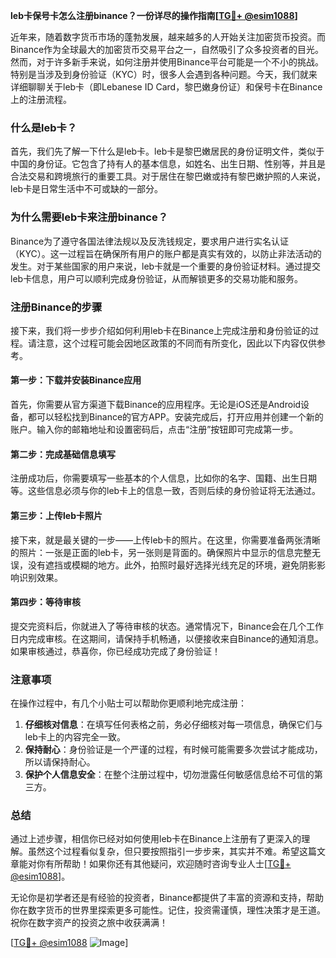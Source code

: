 **leb卡保号卡怎么注册binance？一份详尽的操作指南[[TG💪+ @esim1088](https://t.me/s/esim1088)]**

近年来，随着数字货币市场的蓬勃发展，越来越多的人开始关注加密货币投资。而Binance作为全球最大的加密货币交易平台之一，自然吸引了众多投资者的目光。然而，对于许多新手来说，如何注册并使用Binance平台可能是一个不小的挑战。特别是当涉及到身份验证（KYC）时，很多人会遇到各种问题。今天，我们就来详细聊聊关于leb卡（即Lebanese ID Card，黎巴嫩身份证）和保号卡在Binance上的注册流程。

### 什么是leb卡？

首先，我们先了解一下什么是leb卡。leb卡是黎巴嫩居民的身份证明文件，类似于中国的身份证。它包含了持有人的基本信息，如姓名、出生日期、性别等，并且是合法交易和跨境旅行的重要工具。对于居住在黎巴嫩或持有黎巴嫩护照的人来说，leb卡是日常生活中不可或缺的一部分。

### 为什么需要leb卡来注册binance？

Binance为了遵守各国法律法规以及反洗钱规定，要求用户进行实名认证（KYC）。这一过程旨在确保所有用户的账户都是真实有效的，以防止非法活动的发生。对于某些国家的用户来说，leb卡就是一个重要的身份验证材料。通过提交leb卡信息，用户可以顺利完成身份验证，从而解锁更多的交易功能和服务。

### 注册Binance的步骤

接下来，我们将一步步介绍如何利用leb卡在Binance上完成注册和身份验证的过程。请注意，这个过程可能会因地区政策的不同而有所变化，因此以下内容仅供参考。

#### 第一步：下载并安装Binance应用

首先，你需要从官方渠道下载Binance的应用程序。无论是iOS还是Android设备，都可以轻松找到Binance的官方APP。安装完成后，打开应用并创建一个新的账户。输入你的邮箱地址和设置密码后，点击“注册”按钮即可完成第一步。

#### 第二步：完成基础信息填写

注册成功后，你需要填写一些基本的个人信息，比如你的名字、国籍、出生日期等。这些信息必须与你的leb卡上的信息一致，否则后续的身份验证将无法通过。

#### 第三步：上传leb卡照片

接下来，就是最关键的一步——上传leb卡的照片。在这里，你需要准备两张清晰的照片：一张是正面的leb卡，另一张则是背面的。确保照片中显示的信息完整无误，没有遮挡或模糊的地方。此外，拍照时最好选择光线充足的环境，避免阴影影响识别效果。

#### 第四步：等待审核

提交完资料后，你就进入了等待审核的状态。通常情况下，Binance会在几个工作日内完成审核。在这期间，请保持手机畅通，以便接收来自Binance的通知消息。如果审核通过，恭喜你，你已经成功完成了身份验证！

### 注意事项

在操作过程中，有几个小贴士可以帮助你更顺利地完成注册：

1. **仔细核对信息**：在填写任何表格之前，务必仔细核对每一项信息，确保它们与leb卡上的内容完全一致。
2. **保持耐心**：身份验证是一个严谨的过程，有时候可能需要多次尝试才能成功，所以请保持耐心。
3. **保护个人信息安全**：在整个注册过程中，切勿泄露任何敏感信息给不可信的第三方。

### 总结

通过上述步骤，相信你已经对如何使用leb卡在Binance上注册有了更深入的理解。虽然这个过程看似复杂，但只要按照指引一步步来，其实并不难。希望这篇文章能对你有所帮助！如果你还有其他疑问，欢迎随时咨询专业人士[[TG💪+ @esim1088](https://t.me/s/esim1088)]。

无论你是初学者还是有经验的投资者，Binance都提供了丰富的资源和支持，帮助你在数字货币的世界里探索更多可能性。记住，投资需谨慎，理性决策才是王道。祝你在数字资产的投资之旅中收获满满！

[[TG💪+ @esim1088](https://t.me/s/esim1088) ![Image](https://i.postimg.cc/4NQfJmqS/Snipaste-2025-05-13-00-14-12.png)]